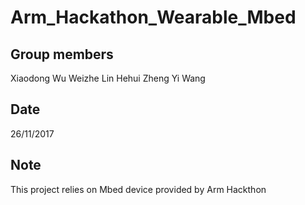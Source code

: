 # Arm_Hackathon_Wearable_Mbed
## Group members
Xiaodong Wu
Weizhe Lin
Hehui Zheng
Yi Wang

## Date
26/11/2017

## Note
This project relies on Mbed device provided by Arm Hackthon

